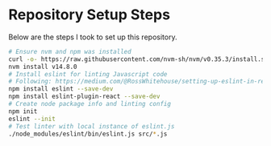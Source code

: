 # Repository Setup Steps

Below are the steps I took to set up this repository. 

```bash
# Ensure nvm and npm was installed
curl -o- https://raw.githubusercontent.com/nvm-sh/nvm/v0.35.3/install.sh | bash
nvm install v14.8.0
# Install eslint for linting Javascript code
# Following: https://medium.com/@RossWhitehouse/setting-up-eslint-in-react-c20015ef35f7
npm install eslint --save-dev
npm install eslint-plugin-react --save-dev
# Create node package info and linting config
npm init
eslint --init
# Test linter with local instance of eslint.js
./node_modules/eslint/bin/eslint.js src/*.js
```
